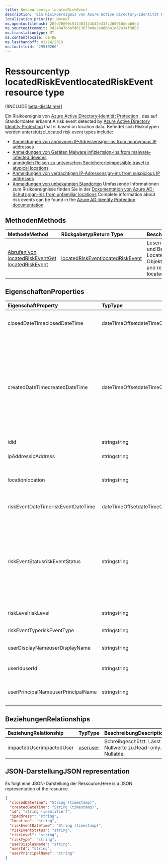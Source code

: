 ```yaml
---
title: Ressourcentyp locatedRiskEvent
description: 'Ein Risikoereignis von Azure Active Directory-Identität Protection, die auf Standortdaten basiert erkannt. Befindet sich Risikotypen werden unterstützt:'
localization_priority: Normal
ms.openlocfilehash: 20fe76099c511483144b42e33fc260910debb5ed
ms.sourcegitcommit: 3d24047b3af46136734de2486b041e67a34f3d83
ms.translationtype: MT
ms.contentlocale: de-DE
ms.lasthandoff: 01/24/2019
ms.locfileid: "29510260"
---
```

# <a name="locatedriskevent-resource-type"></a><span data-ttu-id="119b4-104">Ressourcentyp locatedRiskEvent</span><span class="sxs-lookup"><span data-stu-id="119b4-104">locatedRiskEvent resource type</span></span>

[!INCLUDE [beta-disclaimer](../../includes/beta-disclaimer.md)]

<span data-ttu-id="119b4-105">Ein Risikoereignis von [Azure Active Directory-Identität Protection](https://azure.microsoft.com/en-us/documentation/articles/active-directory-identityprotection/) , das auf Standortdaten erkannt.</span><span class="sxs-lookup"><span data-stu-id="119b4-105">A risk event detected by [Azure Active Directory Identity Protection](https://azure.microsoft.com/en-us/documentation/articles/active-directory-identityprotection/) that is based on location data.</span></span> <span data-ttu-id="119b4-106">Befindet sich Risikotypen werden unterstützt:</span><span class="sxs-lookup"><span data-stu-id="119b4-106">Located risk event types include:</span></span>
* [<span data-ttu-id="119b4-107">Anmeldungen von anonymen IP-Adressen</span><span class="sxs-lookup"><span data-stu-id="119b4-107">sign-ins from anonymous IP addresses</span></span>](anonymousipriskevent.md)
* [<span data-ttu-id="119b4-108">Anmeldungen von Geräten Malware infiziert</span><span class="sxs-lookup"><span data-stu-id="119b4-108">sign-ins from malware-infected devices</span></span>](malwareriskevent.md)
* [<span data-ttu-id="119b4-109">unmöglich Reisen zu untypischen Speicherorte</span><span class="sxs-lookup"><span data-stu-id="119b4-109">impossible travel to atypical locations</span></span>](impossibletravelriskevent.md)
* [<span data-ttu-id="119b4-110">Anmeldungen von verdächtigen IP-Adressen</span><span class="sxs-lookup"><span data-stu-id="119b4-110">sign-ins from suspicious IP addresses</span></span>](suspiciousipriskevent.md)
* <span data-ttu-id="119b4-111">[Anmeldungen von unbekannten Standorten](unfamiliarlocationriskevent.md) Umfassende Informationen zum Risikoereignisse finden Sie in der [Dokumentation von Azure AD-Schutz](https://azure.microsoft.com/en-us/documentation/articles/active-directory-identityprotection-risk-events-types/).</span><span class="sxs-lookup"><span data-stu-id="119b4-111">[sign-ins from unfamiliar locations](unfamiliarlocationriskevent.md) Complete information about risk events can be found in the [Azure AD Identity Protection documentation](https://azure.microsoft.com/en-us/documentation/articles/active-directory-identityprotection-risk-events-types/).</span></span>


## <a name="methods"></a><span data-ttu-id="119b4-112">Methoden</span><span class="sxs-lookup"><span data-stu-id="119b4-112">Methods</span></span>

| <span data-ttu-id="119b4-113">Methode</span><span class="sxs-lookup"><span data-stu-id="119b4-113">Method</span></span>           | <span data-ttu-id="119b4-114">Rückgabetyp</span><span class="sxs-lookup"><span data-stu-id="119b4-114">Return Type</span></span>    |<span data-ttu-id="119b4-115">Beschreibung</span><span class="sxs-lookup"><span data-stu-id="119b4-115">Description</span></span>|
|:---------------|:--------|:----------|
|[<span data-ttu-id="119b4-116">Abrufen von locatedRiskEvent</span><span class="sxs-lookup"><span data-stu-id="119b4-116">Get locatedRiskEvent</span></span>](../api/locatedriskevent-get.md) | [<span data-ttu-id="119b4-117">locatedRiskEvent</span><span class="sxs-lookup"><span data-stu-id="119b4-117">locatedRiskEvent</span></span>](locatedriskevent.md) |<span data-ttu-id="119b4-118">Lesen Sie Eigenschaften und Beziehungen des LocatedRiskEvent-Objekts.</span><span class="sxs-lookup"><span data-stu-id="119b4-118">Read properties and relationships of locatedRiskEvent object.</span></span>|

## <a name="properties"></a><span data-ttu-id="119b4-119">Eigenschaften</span><span class="sxs-lookup"><span data-stu-id="119b4-119">Properties</span></span>
| <span data-ttu-id="119b4-120">Eigenschaft</span><span class="sxs-lookup"><span data-stu-id="119b4-120">Property</span></span>     | <span data-ttu-id="119b4-121">Typ</span><span class="sxs-lookup"><span data-stu-id="119b4-121">Type</span></span>   |<span data-ttu-id="119b4-122">Beschreibung</span><span class="sxs-lookup"><span data-stu-id="119b4-122">Description</span></span>|
|:---------------|:--------|:----------|
|<span data-ttu-id="119b4-123">closedDateTime</span><span class="sxs-lookup"><span data-stu-id="119b4-123">closedDateTime</span></span>|<span data-ttu-id="119b4-124">dateTimeOffset</span><span class="sxs-lookup"><span data-stu-id="119b4-124">dateTimeOffset</span></span>| <span data-ttu-id="119b4-125">Datum und Uhrzeit, die das Risikoereignis geschlossen wurde</span><span class="sxs-lookup"><span data-stu-id="119b4-125">The date and time that the risk event was closed</span></span>|
|<span data-ttu-id="119b4-126">createdDateTime</span><span class="sxs-lookup"><span data-stu-id="119b4-126">createdDateTime</span></span>|<span data-ttu-id="119b4-127">dateTimeOffset</span><span class="sxs-lookup"><span data-stu-id="119b4-127">dateTimeOffset</span></span>| <span data-ttu-id="119b4-128">Das Datum und die Uhrzeit, die das Risikoereignis erstellt wurde.</span><span class="sxs-lookup"><span data-stu-id="119b4-128">The date and time that the risk event was created.</span></span> <span data-ttu-id="119b4-129">Dies ist immer größer als oder gleich dem Datetime des Ereignisses Risiko selbst.</span><span class="sxs-lookup"><span data-stu-id="119b4-129">This is always greater than or equal to the datetime of the risk event itself.</span></span> <span data-ttu-id="119b4-130">Dies ist die entsprechende Eigenschaft eines Filters beim Risikoereignisse Abfragen verwendet.</span><span class="sxs-lookup"><span data-stu-id="119b4-130">This is the correct property to use as a filter when querying risk events.</span></span>|
|<span data-ttu-id="119b4-131">id</span><span class="sxs-lookup"><span data-stu-id="119b4-131">id</span></span>|<span data-ttu-id="119b4-132">string</span><span class="sxs-lookup"><span data-stu-id="119b4-132">string</span></span>| <span data-ttu-id="119b4-133">Schreibgeschützt</span><span class="sxs-lookup"><span data-stu-id="119b4-133">Read-only</span></span>|
|<span data-ttu-id="119b4-134">ipAddress</span><span class="sxs-lookup"><span data-stu-id="119b4-134">ipAddress</span></span>|<span data-ttu-id="119b4-135">string</span><span class="sxs-lookup"><span data-stu-id="119b4-135">string</span></span>| <span data-ttu-id="119b4-136">Die IP-Adresse von der Anmeldung</span><span class="sxs-lookup"><span data-stu-id="119b4-136">The IP address of the sign-in</span></span>|
|<span data-ttu-id="119b4-137">location</span><span class="sxs-lookup"><span data-stu-id="119b4-137">location</span></span>|<span data-ttu-id="119b4-138">string</span><span class="sxs-lookup"><span data-stu-id="119b4-138">string</span></span>| <span data-ttu-id="119b4-139">Die Position, die IP-Adresse von der Anmeldung zugeordnet ist</span><span class="sxs-lookup"><span data-stu-id="119b4-139">The location attached to the IP address of the sign-in</span></span>|
|<span data-ttu-id="119b4-140">riskEventDateTime</span><span class="sxs-lookup"><span data-stu-id="119b4-140">riskEventDateTime</span></span>|<span data-ttu-id="119b4-141">dateTimeOffset</span><span class="sxs-lookup"><span data-stu-id="119b4-141">dateTimeOffset</span></span>| <span data-ttu-id="119b4-142">Datum und Uhrzeit, wann das Risikoereignis aufgetreten ist</span><span class="sxs-lookup"><span data-stu-id="119b4-142">The date and time when the risk event occurred</span></span>|
|<span data-ttu-id="119b4-143">riskEventStatus</span><span class="sxs-lookup"><span data-stu-id="119b4-143">riskEventStatus</span></span>|<span data-ttu-id="119b4-144">string</span><span class="sxs-lookup"><span data-stu-id="119b4-144">string</span></span>| <span data-ttu-id="119b4-145">Mögliche Werte sind: `active`, `remediated`, `dismissedAsFixed`, `dismissedAsFalsePositive`, `dismissedAsIgnore`, `loginBlocked`, `closedMfaAuto` und `closedMultipleReasons`.</span><span class="sxs-lookup"><span data-stu-id="119b4-145">Possible values are: `active`, `remediated`, `dismissedAsFixed`, `dismissedAsFalsePositive`, `dismissedAsIgnore`, `loginBlocked`, `closedMfaAuto`, `closedMultipleReasons`.</span></span>|
|<span data-ttu-id="119b4-146">riskLevel</span><span class="sxs-lookup"><span data-stu-id="119b4-146">riskLevel</span></span>|<span data-ttu-id="119b4-147">string</span><span class="sxs-lookup"><span data-stu-id="119b4-147">string</span></span>| <span data-ttu-id="119b4-148">Mögliche Werte sind: `low`, `medium` und `high`.</span><span class="sxs-lookup"><span data-stu-id="119b4-148">Possible values are: `low`, `medium`, `high`.</span></span>|
|<span data-ttu-id="119b4-149">riskEventType</span><span class="sxs-lookup"><span data-stu-id="119b4-149">riskEventType</span></span>|<span data-ttu-id="119b4-150">string</span><span class="sxs-lookup"><span data-stu-id="119b4-150">string</span></span>| <span data-ttu-id="119b4-151">Der Typ des Risikos</span><span class="sxs-lookup"><span data-stu-id="119b4-151">The type of risk</span></span>|
|<span data-ttu-id="119b4-152">userDisplayName</span><span class="sxs-lookup"><span data-stu-id="119b4-152">userDisplayName</span></span>|<span data-ttu-id="119b4-153">string</span><span class="sxs-lookup"><span data-stu-id="119b4-153">string</span></span>| <span data-ttu-id="119b4-154">Der Name des Benutzers gefährdet</span><span class="sxs-lookup"><span data-stu-id="119b4-154">The name of the user at risk</span></span>|
|<span data-ttu-id="119b4-155">userId</span><span class="sxs-lookup"><span data-stu-id="119b4-155">userId</span></span>|<span data-ttu-id="119b4-156">string</span><span class="sxs-lookup"><span data-stu-id="119b4-156">string</span></span>| <span data-ttu-id="119b4-157">Die Id des Benutzers gefährdet</span><span class="sxs-lookup"><span data-stu-id="119b4-157">The id of the user at risk</span></span>|
|<span data-ttu-id="119b4-158">userPrincipalName</span><span class="sxs-lookup"><span data-stu-id="119b4-158">userPrincipalName</span></span>|<span data-ttu-id="119b4-159">string</span><span class="sxs-lookup"><span data-stu-id="119b4-159">string</span></span>| <span data-ttu-id="119b4-160">Der Benutzerprinzipalname des Benutzers gefährdet</span><span class="sxs-lookup"><span data-stu-id="119b4-160">The user principal name of the user at risk</span></span>|

## <a name="relationships"></a><span data-ttu-id="119b4-161">Beziehungen</span><span class="sxs-lookup"><span data-stu-id="119b4-161">Relationships</span></span>
| <span data-ttu-id="119b4-162">Beziehung</span><span class="sxs-lookup"><span data-stu-id="119b4-162">Relationship</span></span> | <span data-ttu-id="119b4-163">Typ</span><span class="sxs-lookup"><span data-stu-id="119b4-163">Type</span></span>   |<span data-ttu-id="119b4-164">Beschreibung</span><span class="sxs-lookup"><span data-stu-id="119b4-164">Description</span></span>|
|:---------------|:--------|:----------|
|<span data-ttu-id="119b4-165">impactedUser</span><span class="sxs-lookup"><span data-stu-id="119b4-165">impactedUser</span></span>|[<span data-ttu-id="119b4-166">user</span><span class="sxs-lookup"><span data-stu-id="119b4-166">user</span></span>](user.md)| <span data-ttu-id="119b4-p104">Schreibgeschützt. Lässt Nullwerte zu.</span><span class="sxs-lookup"><span data-stu-id="119b4-p104">Read-only. Nullable.</span></span>|

## <a name="json-representation"></a><span data-ttu-id="119b4-169">JSON-Darstellung</span><span class="sxs-lookup"><span data-stu-id="119b4-169">JSON representation</span></span>

<span data-ttu-id="119b4-170">Es folgt eine JSON-Darstellung der Ressource.</span><span class="sxs-lookup"><span data-stu-id="119b4-170">Here is a JSON representation of the resource.</span></span>

<!-- {
  "blockType": "resource",
  "optionalProperties": [

  ],
  "@odata.type": "microsoft.graph.locatedRiskEvent"
}-->

```json
{
  "closedDateTime": "String (timestamp)",
  "createdDateTime": "String (timestamp)",
  "id": "string (identifier)",
  "ipAddress": "string",
  "location": "string",
  "riskEventDateTime": "String (timestamp)",
  "riskEventStatus": "string",
  "riskLevel": "string",
  "riskType": "string",
  "userDisplayName": "string",
  "userId": "string",
  "userPrincipalName": "string"
}

```

<!-- uuid: 8fcb5dbc-d5aa-4681-8e31-b001d5168d79
2015-10-25 14:57:30 UTC -->
<!--
{
  "type": "#page.annotation",
  "description": "locatedRiskEvent resource",
  "keywords": "",
  "section": "documentation",
  "tocPath": "",
  "suppressions": [
    "Error: /api-reference/beta/resources/locatedriskevent.md:\r\n      Exception processing links.\r\n    System.ArgumentException: Link Definition was null. Link text: !INCLUDE [beta-disclaimer](../../includes/beta-disclaimer.md)\r\n      at ApiDoctor.Validation.DocFile.get_LinkDestinations()\r\n      at ApiDoctor.Validation.DocSet.ValidateLinks(Boolean includeWarnings, String[] relativePathForFiles, IssueLogger issues, Boolean requireFilenameCaseMatch, Boolean printOrphanedFiles)"
  ]
}
-->
